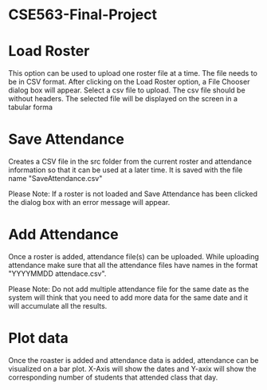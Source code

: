# CSE563-Final-Project

# Load Roster

This option can be used to upload one roster file at a time. The file needs to be in CSV format. After clicking on the Load Roster option, a File Chooser dialog box will appear. Select a csv file to upload. The csv file should be without headers. The selected file will be displayed on the screen in a tabular forma

# Save Attendance

Creates a CSV file in the src folder from the current roster and attendance information so that it can be used at a later time. It is saved with the file name "SaveAttendance.csv"

Please Note: If a roster is not loaded and Save Attendance has been clicked the dialog box with an error message will appear.


# Add Attendance

Once a roster is added, attendance file(s) can be uploaded. While uploading attendance make sure that all the attendance files have names in the format "YYYYMMDD attendace.csv".

Please Note: Do not add multiple attendance file for the same date as the system will think that you need to add more data for the same date and it will accumulate all the results.

# Plot data
Once the roaster is added and attendance data is added, attendance can be visualized on a bar plot. X-Axis will show the dates and Y-axix will show the corresponding number of students that attended class that day. 

